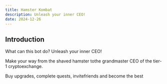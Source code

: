 ```yaml
---
title: Hamster Kombat
description: Unleash your inner CEO!
date: 2024-12-26
---
```


## Introduction

What can this bot do?
Unleash your inner CEO!

Make your way from the shaved hamster tothe grandmaster CEO of the tier-1 cryptoexchange.

Buy upgrades, complete quests, invitefriends and become the best




